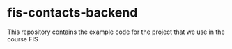 # fis-contacts-backend

This repository contains the example code for the project that we use in the course FIS